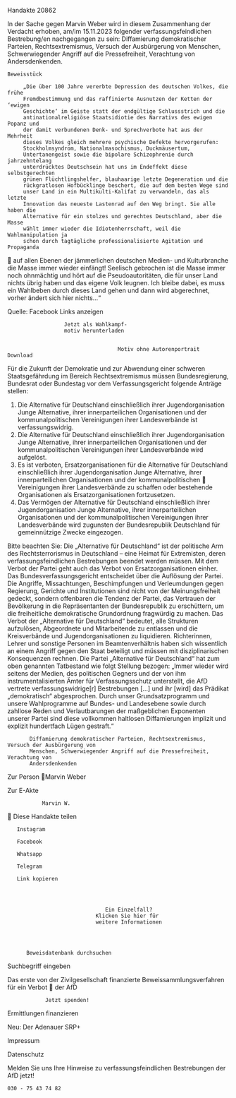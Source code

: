 Handakte 20862

In der Sache gegen Marvin Weber wird in diesem Zusammenhang der Verdacht
erhoben, am/im 15.11.2023 folgender verfassungsfeindlichen Bestrebung/en
nachgegangen zu sein: Diffamierung demokratischer Parteien,
Rechtsextremismus, Versuch der Ausbürgerung von Menschen,
Schwerwiegender Angriff auf die Pressefreiheit, Verachtung von
Andersdenkenden.




    Beweisstück

         „Die über 100 Jahre vererbte Depression des deutschen Volkes, die frühe
         Fremdbestimmung und das raffinierte Ausnutzen der Ketten der ‘ewigen
         Geschichte‘ im Geiste statt der endgültige Schlussstrich und die
         antinationalreligiöse Staatsidiotie des Narrativs des ewigen Popanz und
         der damit verbundenen Denk- und Sprechverbote hat aus der Mehrheit
         dieses Volkes gleich mehrere psychische Defekte hervorgerufen:
         Stockholmsyndrom, Nationalmasochismus, Duckmäusertum,
         Untertanengeist sowie die bipolare Schizophrenie durch jahrzehntelang
         unterdrücktes Deutschsein hat uns im Endeffekt diese selbstgerechten
         grünen Flüchtlingshelfer, blauhaarige letzte Degeneration und die
         rückgratlosen Hofbücklinge beschert, die auf dem besten Wege sind
         unser Land in ein Multikulti-Kalifat zu verwandeln, das als letzte
         Innovation das neueste Lastenrad auf den Weg bringt. Sie alle haben die
         Alternative für ein stolzes und gerechtes Deutschland, aber die Masse
         wählt immer wieder die Idiotenherrschaft, weil die Wahlmanipulation ja
         schon durch tagtägliche professionalisierte Agitation und Propaganda
             auf allen Ebenen der jämmerlichen deutschen Medien- und
             Kulturbranche die Masse immer wieder einfängt! Seelisch gebrochen ist
             die Masse immer noch ohnmächtig und hört auf die Pseudoautoritäten,
             die für unser Land nichts übrig haben und das eigene Volk leugnen. Ich
             bleibe dabei, es muss ein Wahlbeben durch dieses Land gehen und dann
             wird abgerechnet, vorher ändert sich hier nichts…“



Quelle:
Facebook
Links anzeigen




                      Jetzt als Wahlkampf-
                      motiv herunterladen


                                       Motiv ohne Autorenportrait         Download




Für die Zukunft der Demokratie und zur Abwendung einer schweren
Staatsgefährdung im Bereich Rechtsextremismus müssen Bundesregierung,
Bundesrat oder Bundestag vor dem Verfassungsgericht folgende Anträge stellen:


   1. Die Alternative für Deutschland einschließlich ihrer Jugendorganisation
      Junge Alternative, ihrer innerparteilichen Organisationen und der
      kommunalpolitischen Vereinigungen ihrer Landesverbände ist
      verfassungswidrig.
   2. Die Alternative für Deutschland einschließlich ihrer Jugendorganisation
      Junge Alternative, ihrer innerparteilichen Organisationen und der
      kommunalpolitischen Vereinigungen ihrer Landesverbände wird aufgelöst.
   3. Es ist verboten, Ersatzorganisationen für die Alternative für Deutschland
      einschließlich ihrer Jugendorganisation Junge Alternative, ihrer
      innerparteilichen Organisationen und der kommunalpolitischen
      Vereinigungen ihrer Landesverbände zu schaffen oder bestehende
      Organisationen als Ersatzorganisationen fortzusetzen.
   4. Das Vermögen der Alternative für Deutschland einschließlich ihrer
      Jugendorganisation Junge Alternative, ihrer innerparteilichen Organisationen
      und der kommunalpolitischen Vereinigungen ihrer Landesverbände wird
      zugunsten der Bundesrepublik Deutschland für gemeinnützige Zwecke
      eingezogen.



Bitte beachten Sie: Die „Alternative für Deutschland“ ist der politische Arm des Rechtsterrorismus in
Deutschland – eine Heimat für Extremisten, deren verfassungsfeindlichen Bestrebungen beendet
werden müssen. Mit dem Verbot der Partei geht auch das Verbot von Ersatzorganisationen einher. Das
Bundesverfassungsgericht entscheidet über die Auflösung der Partei. Die Angriffe, Missachtungen,
Beschimpfungen und Verleumdungen gegen Regierung, Gerichte und Institutionen sind nicht von der
Meinungsfreiheit gedeckt, sondern offenbaren die Tendenz der Partei, das Vertrauen der Bevölkerung
in die Repräsentanten der Bundesrepublik zu erschüttern, um die freiheitliche demokratische
Grundordnung fragwürdig zu machen. Das Verbot der „Alternative für Deutschland“ bedeutet, alle
Strukturen aufzulösen, Abgeordnete und Mitarbeitende zu entlassen und die Kreisverbände und
Jugendorganisationen zu liquidieren. Richterinnen, Lehrer und sonstige Personen im
Beamtenverhältnis haben sich wissentlich an einem Angriff gegen den Staat beteiligt und müssen mit
disziplinarischen Konsequenzen rechnen.
Die Partei „Alternative für Deutschland“ hat zum oben genannten Tatbestand wie folgt Stellung
bezogen: „Immer wieder wird seitens der Medien, des politischen Gegners und der von ihm
instrumentalisierten Ämter für Verfassungsschutz unterstellt, die AfD vertrete verfassungswidrige[r]
Bestrebungen […] und ihr [wird] das Prädikat „demokratisch“ abgesprochen. Durch unser
Grundsatzprogramm und unsere Wahlprogramme auf Bundes- und Landesebene sowie durch zahllose
Reden und Verlautbarungen der maßgeblichen Exponenten unserer Partei sind diese vollkommen
haltlosen Diffamierungen implizit und explizit hundertfach Lügen gestraft.“




           Diffamierung demokratischer Parteien, Rechtsextremismus, Versuch der Ausbürgerung von
           Menschen, Schwerwiegender Angriff auf die Pressefreiheit, Verachtung von
           Andersdenkenden




   Zur Person
Marvin Weber

 Zur E-Akte




               Marvin W.
  Diese Handakte teilen


       Instagram

       Facebook

       Whatsapp

       Telegram

       Link kopieren




                                   Ein Einzelfall?
                                Klicken Sie hier für
                                weitere Informationen




          Beweisdatenbank durchsuchen

Suchbegriff eingeben

Das erste von der Zivilgesellschaft finanzierte
 Beweissammlungsverfahren für ein Verbot
                   der AfD

                Jetzt spenden!




Ermittlungen finanzieren

Neu: Der Adenauer SRP+

Impressum

Datenschutz




Melden Sie uns Ihre Hinweise zu verfassungsfeindlichen Bestrebungen der AfD
jetzt!

    030 - 75 43 74 82
